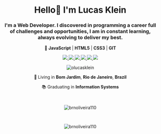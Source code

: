 <h1 align="center">Hello👋 I'm Lucas Klein</h1>

<h3 align="center">I'm a Web Developer. I discovered in programming a career full of challenges and opportunities, I am in constant learning, always evolving to deliver my best.</h3>

<p align="center">🎯 <b>JavaScript</b> | <b>HTML5</b> | <b>CSS3</b> | <b>GIT</b></p>

<p align="center">
  <a
    href="https://web.whatsapp.com/send?phone=+5522999165664" 
    alt="WhatsApp"
    target="blank"
  >
    <img src="https://img.shields.io/badge/-WhatsApp-747474?style=flat&logo=WhatsApp&logoColor=white" />
  </a>
  <a
    href="mailto:olucasklein@hotmail.com" 
    alt="Email"
    target="blank"
  >
    <img src="https://img.shields.io/badge/-Email-747474?style=flat&logo=Gmaill&logoColor=white" />
  </a>
  <a
    href="https://www.linkedin.com/in/olucasklein" 
    alt="LinkedIn"
    target="blank"
  >
    <img src="https://img.shields.io/badge/-LinkedIn-747474?style=flat&logo=Linkedin&logoColor=white" />
  </a>
  <a
    href="https://github.com/olucasklein"
    alt="GitHub"
    target="blank"
  >
    <img src="https://img.shields.io/badge/-GitHub-747474?style=flat&logo=Github&logoColor=white" />
  </a>
  <a
    href="https://www.facebook.com/olucasklein" 
    alt="Facebook"
    target="blank"
  >
    <img src="https://img.shields.io/badge/-Facebook-747474?style=flat&logo=Facebook&logoColor=white" />
  </a>
  <a
    href="https://www.instagram.com/olucasklein" 
    alt="Instagram"
    target="blank"
  >
    <img src="https://img.shields.io/badge/-Instagram-747474?style=flat&logo=Instagram&logoColor=white" />
  </a>
</p>

<p align="center"> <img src="https://komarev.com/ghpvc/?username=olucasklein&label=Profile%20views&color=0e75b6&style=flat" alt="olucasklein" /> </p>

<p align="center">
  📌 Living in <b>Bom Jardim</b>, <b>Rio de Janeiro</b>, <b>Brazil</b>
</p>
<p align="center">
  📚 Graduating in <b>Information Systems</b>
</p>
  &nbsp;
 <p align="center"><img align="center" src="https://github-readme-stats.vercel.app/api/top-langs?username=olucasklein&show_icons=true&theme=dark&locale=en&layout=compact" alt="brnoliveira110" /></p>
  &nbsp;
  <p align="center"><img align="center" src="https://github-readme-stats.vercel.app/api?username=olucasklein&show_icons=true&theme=dark&locale=en" alt="brnoliveira110" /></p>
